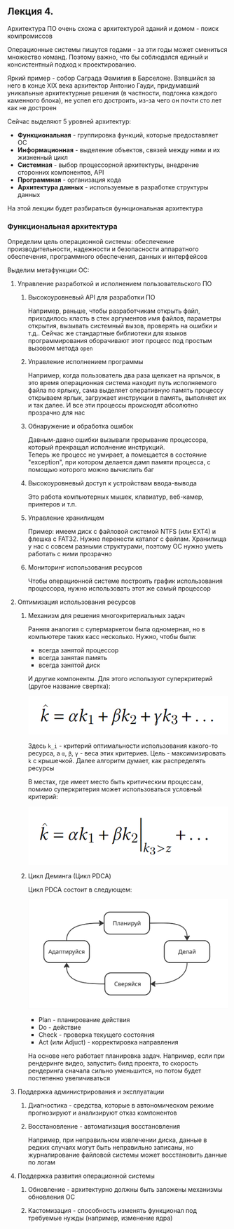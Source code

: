 ## Лекция 4. 

Архитектура ПО очень схожа с архитектурой зданий и домом - поиск компромиссов

Операционные системы пишутся годами - за эти годы может смениться множество команд. Поэтому важно, что бы соблюдался единый и консистентный подход к проектированию.

Яркий пример - собор Саграда Фамилия в Барселоне. Взявшийся за него в конце XIX века архитектор Антонио Гауди, придумавший уникальные архитектурные решения (в частности, подгонка каждого каменного блока), не успел его достроить, из-за чего он почти сто лет как не достроен

Сейчас выделяют 5 уровней архитектур:

* **Функциональная** - группировка функций, которые предоставляет ОС
* **Информационная** - выделение объектов, связей между ними и их жизненный цикл
* **Системная** - выбор процессорной архитектуры, внедрение сторонних компонентов, API
* **Программная** - организация кода
* **Архитектура данных** - используемые в разработке структуры данных

На этой лекции будет разбираться функциональная архитектура

### Функциональная архитектура

Определим цель операционной системы: обеспечение производительности, надежности и безопасности аппаратного обеспечения, программного обеспечения, данных и интерфейсов

Выделим метафункции ОС:

1. Управление разработкой и исполнением пользовательского ПО

    1. Высокоуровневый API для разработки ПО

        Например, раньше, чтобы разработчикам открыть файл, приходилось класть в стек аргументов имя файлов, параметры открытия, вызывать системный вызов, проверять на ошибки и т.д.. Сейчас же стандартные библиотеки для языков программирования оборачивают этот процесс под простым вызовом метода `open`

    2. Управление исполнением программы

        Например, когда пользователь два раза щелкает на ярлычок, в это время операционная система находит путь исполняемого файла по ярлыку, сама выделяет оперативную память процессу открываем ярлык, загружает инструкции в память, выполняет их и так далее. И все эти процессы происходят абсолютно прозрачно для нас

    3. Обнаружение и обработка ошибок

        Давным-давно ошибки вызывали прерывание процессора, который прекращал исполнение инструкций.  
        Теперь же процесс не умирает, а помещается в состояние "exception", при котором делается дамп памяти процесса, с помощью которого можно вычислить баг

    4. Высокоуровневый доступ к устройствам ввода-вывода

        Это работа компьютерных мышек, клавиатур, веб-камер, принтеров и т.п.

    5. Управление хранилищем

        Пример: имеем диск с файловой системой NTFS (или EXT4) и флешка с FAT32. Нужно перенести каталог с файлам. Хранилища у нас с совсем разными структурами, поэтому ОС нужно уметь работать с ними прозрачно

    6. Мониторинг использования ресурсов

        Чтобы операционной системе построить график использования процессора, нужно использовать этот же самый процессор

2. Оптимизация использования ресурсов

    1. Механизм для решения многокритериальных задач

        Ранняя аналогия с супермаркетом была одномерная, но в компьютере таких касс несколько. Нужно, чтобы были:

        * всегда занятой процессор
        * всегда занятая память
        * всегда занятой диск

        И другие компоненты. Для этого используют суперкритерий (другое название свертка):

        ![supercritiria](images/opersys_2025_03_11_1.png)

        Здесь `k_i` - критерий оптимальности использования какого-то ресурса, а `α`, `β`, `γ` - веса этих критериев. Цель - максимизировать `k` с крышечкой. Далее алгоритм думает, как распределять ресурсы

        В местах, где имеет место быть критическим процессам, помимо суперкритерия может использоваться условный критерий:

        ![conditional supercritiria](images/opersys_2025_03_11_2.png)

    2. Цикл Деминга (Цикл PDCA)

        Цикл PDCA состоит в следующем:

        ![PDCA Cycle](images/opersys_pdca.jpg)

        * Plan - планирование действия
        * Do - действие
        * Check - проверка текущего состояния
        * Act (или Adjuct) - корректировка направления

        На основе него работает планировка задач. Например, если при рендеринге видео, запустить билд проекта, то скорость рендеринга сначала сильно уменьшится, но потом будет постепенно увеличиваться

3. Поддержка администрирования и эксплуатации

    1. Диагностика - средства, которые в автономическом режиме прогнозируют и анализируют отказ компонентов

    2. Восстановление - автоматизация восстановления

        Например, при неправильном извлечении диска, данные в редких случаях могут быть неправильно записаны, но журналирование файловой системы может восстановить данные по логам

4. Поддержка развития операционной системы

    1. Обновление - архитектурно должны быть заложены механизмы обновления ОС

    2. Кастомизация - способность изменять функционал под требуемые нужды (например, изменение ядра)

    

